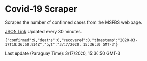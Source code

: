 # Covid-19 Scraper

Scrapes the number of confirmed cases from the [MSPBS](https://www.mspbs.gov.py/covid-19.php) web page.

[JSON Link](https://jmayalag.github.io/covid19-scrape/cases.json)
Updated every 30 minutes.
```
{"confirmed":9,"deaths":0,"recovered":0,"timestamp":"2020-03-17T18:36:50.914Z","pyt":"3/17/2020, 15:36:50 GMT-3"}
```
Last update (Paraguay Time): 3/17/2020, 15:36:50 GMT-3
